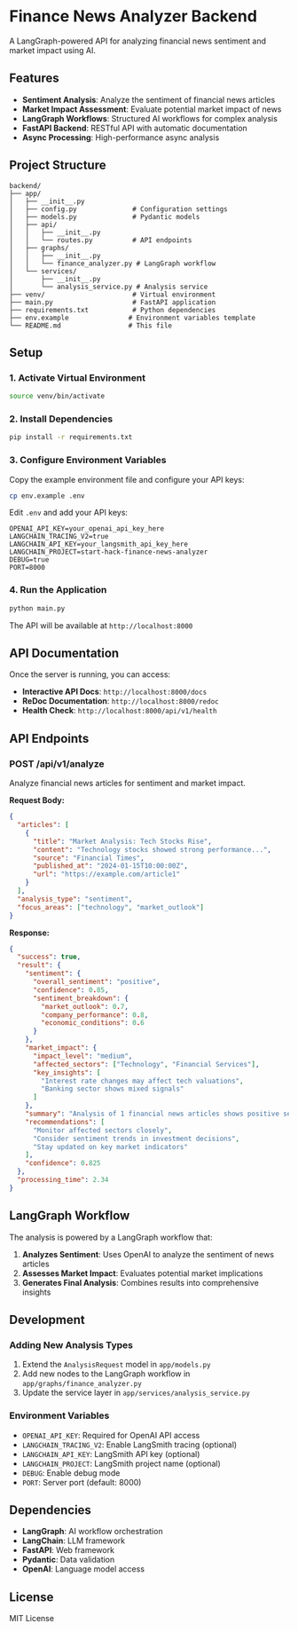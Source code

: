 # Finance News Analyzer Backend

A LangGraph-powered API for analyzing financial news sentiment and market impact using AI.

## Features

- **Sentiment Analysis**: Analyze the sentiment of financial news articles
- **Market Impact Assessment**: Evaluate potential market impact of news
- **LangGraph Workflows**: Structured AI workflows for complex analysis
- **FastAPI Backend**: RESTful API with automatic documentation
- **Async Processing**: High-performance async analysis

## Project Structure

```
backend/
├── app/
│   ├── __init__.py
│   ├── config.py              # Configuration settings
│   ├── models.py              # Pydantic models
│   ├── api/
│   │   ├── __init__.py
│   │   └── routes.py          # API endpoints
│   ├── graphs/
│   │   ├── __init__.py
│   │   └── finance_analyzer.py # LangGraph workflow
│   └── services/
│       ├── __init__.py
│       └── analysis_service.py # Analysis service
├── venv/                      # Virtual environment
├── main.py                    # FastAPI application
├── requirements.txt           # Python dependencies
├── env.example               # Environment variables template
└── README.md                 # This file
```

## Setup

### 1. Activate Virtual Environment

```bash
source venv/bin/activate
```

### 2. Install Dependencies

```bash
pip install -r requirements.txt
```

### 3. Configure Environment Variables

Copy the example environment file and configure your API keys:

```bash
cp env.example .env
```

Edit `.env` and add your API keys:

```env
OPENAI_API_KEY=your_openai_api_key_here
LANGCHAIN_TRACING_V2=true
LANGCHAIN_API_KEY=your_langsmith_api_key_here
LANGCHAIN_PROJECT=start-hack-finance-news-analyzer
DEBUG=true
PORT=8000
```

### 4. Run the Application

```bash
python main.py
```

The API will be available at `http://localhost:8000`

## API Documentation

Once the server is running, you can access:

- **Interactive API Docs**: `http://localhost:8000/docs`
- **ReDoc Documentation**: `http://localhost:8000/redoc`
- **Health Check**: `http://localhost:8000/api/v1/health`

## API Endpoints

### POST /api/v1/analyze

Analyze financial news articles for sentiment and market impact.

**Request Body:**

```json
{
  "articles": [
    {
      "title": "Market Analysis: Tech Stocks Rise",
      "content": "Technology stocks showed strong performance...",
      "source": "Financial Times",
      "published_at": "2024-01-15T10:00:00Z",
      "url": "https://example.com/article1"
    }
  ],
  "analysis_type": "sentiment",
  "focus_areas": ["technology", "market_outlook"]
}
```

**Response:**

```json
{
  "success": true,
  "result": {
    "sentiment": {
      "overall_sentiment": "positive",
      "confidence": 0.85,
      "sentiment_breakdown": {
        "market_outlook": 0.7,
        "company_performance": 0.8,
        "economic_conditions": 0.6
      }
    },
    "market_impact": {
      "impact_level": "medium",
      "affected_sectors": ["Technology", "Financial Services"],
      "key_insights": [
        "Interest rate changes may affect tech valuations",
        "Banking sector shows mixed signals"
      ]
    },
    "summary": "Analysis of 1 financial news articles shows positive sentiment with 85% confidence...",
    "recommendations": [
      "Monitor affected sectors closely",
      "Consider sentiment trends in investment decisions",
      "Stay updated on key market indicators"
    ],
    "confidence": 0.825
  },
  "processing_time": 2.34
}
```

## LangGraph Workflow

The analysis is powered by a LangGraph workflow that:

1. **Analyzes Sentiment**: Uses OpenAI to analyze the sentiment of news articles
2. **Assesses Market Impact**: Evaluates potential market implications
3. **Generates Final Analysis**: Combines results into comprehensive insights

## Development

### Adding New Analysis Types

1. Extend the `AnalysisRequest` model in `app/models.py`
2. Add new nodes to the LangGraph workflow in `app/graphs/finance_analyzer.py`
3. Update the service layer in `app/services/analysis_service.py`

### Environment Variables

- `OPENAI_API_KEY`: Required for OpenAI API access
- `LANGCHAIN_TRACING_V2`: Enable LangSmith tracing (optional)
- `LANGCHAIN_API_KEY`: LangSmith API key (optional)
- `LANGCHAIN_PROJECT`: LangSmith project name (optional)
- `DEBUG`: Enable debug mode
- `PORT`: Server port (default: 8000)

## Dependencies

- **LangGraph**: AI workflow orchestration
- **LangChain**: LLM framework
- **FastAPI**: Web framework
- **Pydantic**: Data validation
- **OpenAI**: Language model access

## License

MIT License
